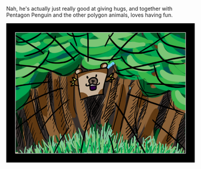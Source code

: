 Nah, he's actually just really good at giving hugs, and together with Pentagon Penguin and the other polygon animals, loves having fun.

<img src="/gh-weblog/images/squarebear.jpg">